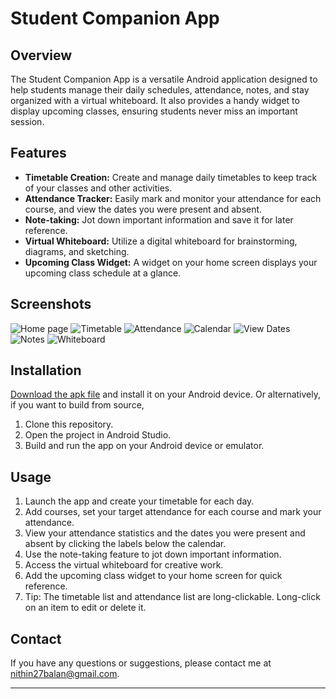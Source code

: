 # Student Companion App

## Overview
The Student Companion App is a versatile Android application designed to help students manage their daily schedules, attendance, notes, and stay organized with a virtual whiteboard. It also provides a handy widget to display upcoming classes, ensuring students never miss an important session.

## Features
- **Timetable Creation:** Create and manage daily timetables to keep track of your classes and other activities.
- **Attendance Tracker:** Easily mark and monitor your attendance for each course, and view the dates you were present and absent.
- **Note-taking:** Jot down important information and save it for later reference.
- **Virtual Whiteboard:** Utilize a digital whiteboard for brainstorming, diagrams, and sketching.
- **Upcoming Class Widget:** A widget on your home screen displays your upcoming class schedule at a glance.

## Screenshots
![Home page](Screenshots/Screenshot_home.png)
![Timetable](Screenshots/Screenshot_timetable.png)
![Attendance](Screenshots/Screenshot_attendance.png)
![Calendar](Screenshots/Screenshot_calendar.png)
![View Dates](Screenshots/Screenshot_view_dates.png)
![Notes](Screenshots/Screenshot_notes.png)
![Whiteboard](Screenshots/Screenshot_wb.png)

## Installation
[Download the apk file](https://github.com/killerninjacat/StudentCompanion/releases/download/v1.0.1/student_companion.apk) and install it on your Android device.
Or alternatively, if you want to build from source,
1. Clone this repository.
2. Open the project in Android Studio.
3. Build and run the app on your Android device or emulator.

## Usage
1. Launch the app and create your timetable for each day.
2. Add courses, set your target attendance for each course and mark your attendance.
3. View your attendance statistics and the dates you were present and absent by clicking the labels below the calendar.
4. Use the note-taking feature to jot down important information.
5. Access the virtual whiteboard for creative work.
6. Add the upcoming class widget to your home screen for quick reference.
7. Tip: The timetable list and attendance list are long-clickable. Long-click on an item to edit or delete it.

## Contact
If you have any questions or suggestions, please contact me at [nithin27balan@gmail.com](mailto:nithin27balan@gmail.com).

---
